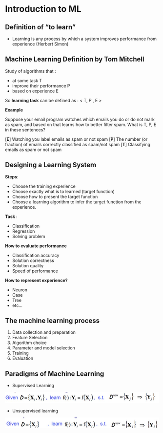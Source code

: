 # Introduction to ML



## Definition of “to learn”  

* Learning is any process by which a system improves performance from experience (Herbert Simon) 

## Machine Learning Definition by Tom Mitchell

Study of algorithms that :

* at some task T
* improve their performance P
* based on experience E

So **learning task** can be defined as : < T, P , E > 

**Example**

Suppose your email program watches which emails you do or do not mark as spam, and based on that learns how to better filter spam. What is T, P, E in these sentences?  

[**E**] Watching you label emails as spam or not spam
[**P**] The number (or fraction) of emails correctly classified as
spam/not spam
[**T**] Classifying emails as spam or not spam  

## Designing a Learning System

**Steps**:

* Choose the training experience
* Choose exactly what is to learned (target function)
* Choose how to present the target function
* Choose a learning algorithm to infer the target function from the experience. 

**Task** :

* Classification
* Regression
* Solving problem

**How to evaluate performance**

* Classification accuracy
* Solution correctness
* Solution quality
* Speed of performance

**How to represent experience?**

* Neuron
* Case
* Tree
* etc...

## The machine learning process

1. Data collection and preparation
2. Feature Selection
3. Algorithm choice
4. Parameter and model selection
5. Training
6. Evaluation

## Paradigms of Machine Learning

* Supervised Learning

![](img/w1/supervised.jpg)

* Unsupervised learning

![](img/w1/unsupervised.jpg)

